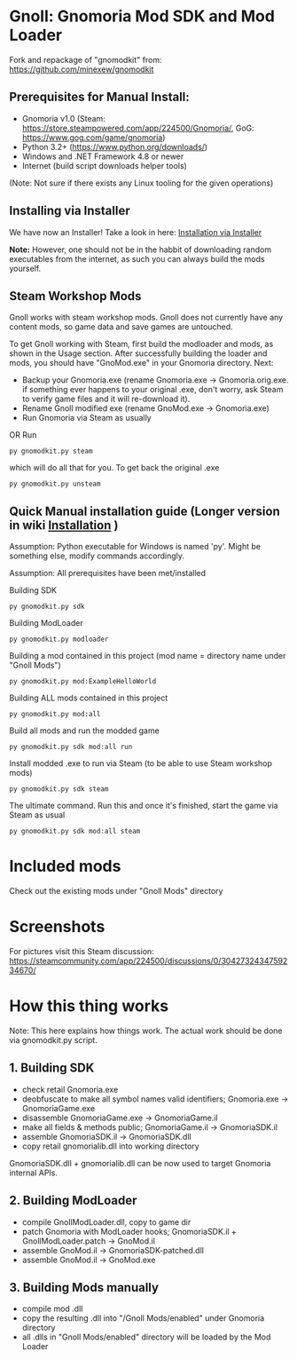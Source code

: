 # Gnoll: Gnomoria Mod SDK and Mod Loader

Fork and repackage of "gnomodkit" from: https://github.com/minexew/gnomodkit

## Prerequisites for Manual Install:

  - Gnomoria v1.0 (Steam: https://store.steampowered.com/app/224500/Gnomoria/, GoG: https://www.gog.com/game/gnomoria)
  - Python 3.2+ (https://www.python.org/downloads/) 
  - Windows and .NET Framework 4.8 or newer  
  - Internet (build script downloads helper tools)
  
  (Note: Not sure if there exists any Linux tooling for the given operations)

## Installing via Installer
We have now an Installer! Take a look in here: [Installation via Installer](../../wiki/Installation-via-the-Installer)

**Note:** However, one should not be in the habbit of downloading random executables from the internet, as such you can always build the mods yourself.

## Steam Workshop Mods

Gnoll works with steam workshop mods. 
Gnoll does not currently have any content mods, so game data and save games are untouched.

To get Gnoll working with Steam, first build the modloader and mods, as shown in the Usage section. After successfully building the loader and mods, you should have "GnoMod.exe" in your Gnomoria directory. Next:
* Backup your Gnomoria.exe (rename Gnomoria.exe -> Gnomoria.orig.exe. if something ever happens to your original .exe, don't worry, ask Steam to verify game files and it will re-download it). 
* Rename Gnoll modified exe (rename GnoMod.exe -> Gnomoria.exe)
* Run Gnomoria via Steam as usually

OR Run
```
py gnomodkit.py steam
```
which will do all that for you. To get back the original .exe
```
py gnomodkit.py unsteam
```

## Quick Manual installation guide (Longer version in wiki [Installation](../../wiki/Manual-Installation) )
Assumption: Python executable for Windows is named 'py'. Might be something else, modify commands accordingly.

Assumption: All prerequisites have been met/installed

Building SDK
```
py gnomodkit.py sdk
```
Building ModLoader
```
py gnomodkit.py modloader
```
Building a mod contained in this project (mod name = directory name under "Gnoll Mods")
```
py gnomodkit.py mod:ExampleHelloWorld
```
Building ALL mods contained in this project
```
py gnomodkit.py mod:all
```
Build all mods and run the modded game
```
py gnomodkit.py sdk mod:all run
```
Install modded .exe to run via Steam (to be able to use Steam workshop mods)
```
py gnomodkit.py sdk steam
```
The ultimate command. Run this and once it's finished, start the game via Steam as usual
```
py gnomodkit.py sdk mod:all steam
```

# Included mods

Check out the existing mods under "Gnoll Mods" directory

# Screenshots

For pictures visit this Steam discussion:
https://steamcommunity.com/app/224500/discussions/0/3042732434759234670/

# How this thing works

Note: This here explains how things work. The actual work should be done via gnomodkit.py script.

## 1. Building SDK

- check retail Gnomoria.exe
- deobfuscate to make all symbol names valid identifiers; Gnomoria.exe -> GnomoriaGame.exe
- disassemble GnomoriaGame.exe -> GnomoriaGame.il
- make all fields & methods public; GnomoriaGame.il -> GnomoriaSDK.il
- assemble GnomoriaSDK.il -> GnomoriaSDK.dll
- copy retail gnomorialib.dll into working directory

GnomoriaSDK.dll + gnomorialib.dll can be now used to target Gnomoria internal APIs.

## 2. Building ModLoader

- compile GnollModLoader.dll, copy to game dir
- patch Gnomoria with ModLoader hooks; GnomoriaSDK.il + GnollModLoader.patch -> GnoMod.il
- assemble GnoMod.il -> GnomoriaSDK-patched.dll
- assemble GnoMod.il -> GnoMod.exe

## 3. Building Mods manually
- compile mod .dll
- copy the resulting .dll into "/Gnoll Mods/enabled" under Gnomoria directory 
- all .dlls in "Gnoll Mods/enabled" directory will be loaded by the Mod Loader
